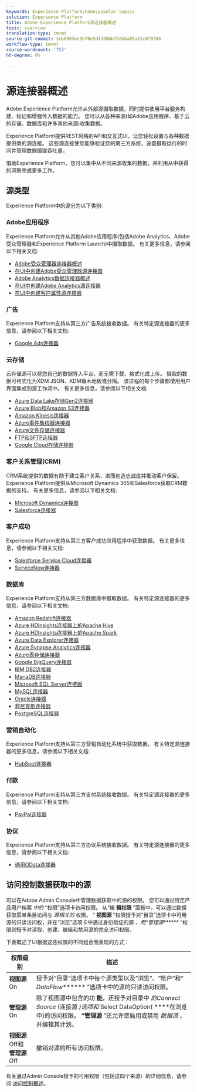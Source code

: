 ```yaml
---
keywords: Experience Platform;home;popular topics
solution: Experience Platform
title: Adobe Experience Platform源连接器概述
topic: overview
translation-type: tm+mt
source-git-commit: 1eb6883ec9b78e5d4398bb762bba05a61c0f8308
workflow-type: tm+mt
source-wordcount: '753'
ht-degree: 0%

---
```



# 源连接器概述

Adobe Experience Platform允许从外部源摄取数据，同时提供使用平台服务构建、标记和增强传入数据的能力。 您可以从各种来源(如Adobe应用程序、基于云的存储、数据库和许多其他来源)收集数据。

Experience Platform提供REST风格的API和交互式UI，让您轻松设置与各种数据提供商的源连接。 这些源连接使您能够验证您的第三方系统，设置摄取运行的时间并管理数据摄取吞吐量。

借助Experience Platform，您可以集中从不同来源收集的数据，并利用从中获得的洞察完成更多工作。

## 源类型

Experience Platform中的源分为以下类别:

### Adobe应用程序

Experience Platform允许从其他Adobe应用程序(包括Adobe Analytics、Adobe受众管理器和Experience Platform Launch)中摄取数据。 有关更多信息，请参阅以下相关文档:

- [Adobe受众管理器连接器概述](connectors/adobe-applications/audience-manager.md)
- [在UI中创建Adobe受众管理器源连接器](./tutorials/ui/create/adobe-applications/audience-manager.md)
- [Adobe Analytics数据连接器概述](connectors/adobe-applications/analytics.md)
- [在UI中创建Adobe Analytics源连接器](./tutorials/ui/create/adobe-applications/analytics.md)
- [在UI中创建客户属性源连接器](./tutorials/ui/create/adobe-applications/customer-attributes.md)

### 广告

Experience Platform支持从第三方广告系统接收数据。 有关特定源连接器的更多信息，请参阅以下相关文档:

- [Google Ads连接器](connectors/advertising/ads.md)

### 云存储

云存储源可以将您自己的数据导入平台，而无需下载、格式化或上传。 摄取的数据可格式化为XDM JSON、XDM镶木地板或分隔。 该过程的每个步骤都使用用户界面集成到源工作流中。 有关更多信息，请参阅以下相关文档:

- [Azure Data Lake存储Gen2连接器](connectors/cloud-storage/adls-gen2.md)
- [Azure Blob和Amazon S3连接器](connectors/cloud-storage/blob-s3.md)
- [Amazon Kinesis连接器](connectors/cloud-storage/kinesis.md)
- [Azure事件集线器连接器](connectors/cloud-storage/eventhub.md)
- [Azure文件存储连接器](connectors/cloud-storage/azure-file-storage.md)
- [FTP和SFTP连接器](connectors/cloud-storage/ftp-sftp.md)
- [Google Cloud存储连接器](connectors/cloud-storage/google-cloud-storage.md)

### 客户关系管理(CRM)

CRM系统提供的数据有助于建立客户关系，进而创造忠诚度并推动客户保留。 Experience Platform提供从Microsoft Dynamics 365和Salesforce获取CRM数据的支持。 有关更多信息，请参阅以下相关文档:

- [Microsoft Dynamics连接器](connectors/crm/ms-dynamics.md)
- [Salesforce连接器](connectors/crm/salesforce.md)

### 客户成功

Experience Platform支持从第三方客户成功应用程序中获取数据。 有关更多信息，请参阅以下相关文档:

- [Salesforce Service Cloud连接器](connectors/customer-success/salesforce-service-cloud.md)
- [ServiceNow连接器](connectors/customer-success/servicenow.md)

### 数据库

Experience Platform支持从第三方数据库中摄取数据。 有关特定源连接器的更多信息，请参阅以下相关文档:

- [Amazon Redshift连接器](connectors/databases/redshift.md)
- [Azure HDInsights连接器上的Apache Hive](connectors/databases/hive.md)
- [Azure HDInsights连接器上的Apache Spark](connectors/databases/spark.md)
- [Azure Data Explorer连接器](connectors/databases/data-explorer.md)
- [Azure Synapse Analytics连接器](connectors/databases/synapse-analytics.md)
- [Azure表存储连接器](connectors/databases/ats.md)
- [Google BigQuery连接器](connectors/databases/bigquery.md)
- [IBM DB2连接器](connectors/databases/ibm-db2.md)
- [MariaDB连接器](connectors/databases/mariadb.md)
- [Microsoft SQL Server连接器](connectors/databases/sql-server.md)
- [MySQL连接器](connectors/databases/mysql.md)
- [Oracle连接器](connectors/databases/oracle.md)
- [菲尼克斯连接器](connectors/databases/phoenix.md)
- [PostgreSQL连接器](connectors/databases/postgres.md)

### 营销自动化

Experience Platform支持从第三方营销自动化系统中获取数据。 有关特定源连接器的更多信息，请参阅以下相关文档:

- [HubSpot连接器](connectors/marketing-automation/hubspot.md)

### 付款

Experience Platform支持从第三方支付系统接收数据。 有关特定源连接器的更多信息，请参阅以下相关文档:

- [PayPal连接器](connectors/payments/paypal.md)

### 协议

Experience Platform支持从第三方协议系统接收数据。 有关特定源连接器的更多信息，请参阅以下相关文档:

- [通用OData连接器](connectors/protocols/odata.md)

## 访问控制数据获取中的源

可以在Adobe Admin Console中管理数据获取中的源的权限。 您可以通过特定产品用户档案 *中的* “权限”选项卡访问权限。 从“编 **辑权限** ”面板中，可以通过数据获取菜单条目访问与 *源相关的* 权限。 “ **视图源** ”权限授予对“目录”选项卡中可用源的只读访问权，并在“浏览”选项卡中通过身份验证的源 *，而“管理源******* ”权限则授予对读取、创建、编辑和禁用源的完全访问权限。

下表概述了UI根据这些权限的不同组合而表现的方式：

| 权限级别 | 描述 |
| ---- | ----|
| **视图源** On | 授予对“目录”选项卡中每个源类型以及“浏览”、“帐户”和“ *DataFlow******* ”选项卡中的源的只读访问权限。 |
| **管理源** On | 除了视图源中包含的功 **能**，还授予对目录中 *的Connect Source* (连接源 *)选项和* Select DataOption( ****&#x200B;在浏览中)的访问权限。 **“管理源** ”还允许您启用或禁用 *数据流* ，并编辑其计划。 |
| **视图源** Off和 **管理源** Off | 撤销对源的所有访问权限。 |

有关通过Admin Console授予的可用权限（包括这四个来源）的详细信息，请参阅 [访问控制概述](../access-control/home.md)。
